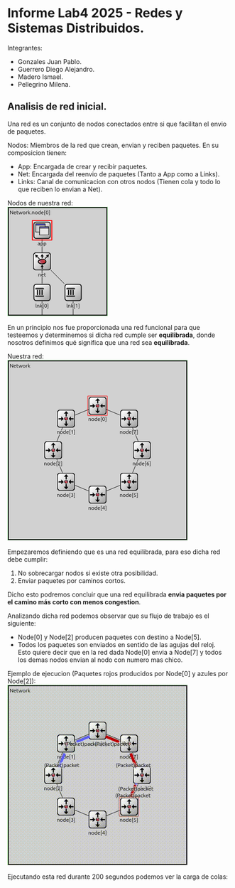 # Informe Lab4 2025 - Redes y Sistemas Distribuidos.

Integrantes:
* Gonzales Juan Pablo.
* Guerrero Diego Alejandro.
* Madero Ismael.
* Pellegrino Milena.

## Analisis de red inicial.

Una red es un conjunto de nodos conectados entre si que facilitan el envio de paquetes.

Nodos: Miembros de la red que crean, envian y reciben paquetes. En su composicion tienen:
- App: Encargada de crear y recibir paquetes.
- Net: Encargada del reenvio de paquetes (Tanto a App como a Links).
- Links: Canal de comunicacion con otros nodos (Tienen cola y todo lo que reciben lo envian a Net).

Nodos de nuestra red:<br>
![Node[0]](img/Node.png)

En un principio nos fue proporcionada una red funcional para que testeemos y determinemos si dicha red cumple ser **equilibrada**, donde nosotros definimos qué significa que una red sea **equilibrada**.

Nuestra red:<br>
![Red](img/Red.png)

Empezaremos definiendo que es una red equilibrada, para eso dicha red debe cumplir:

1. No sobrecargar nodos si existe otra posibilidad.
2. Enviar paquetes por caminos cortos.

Dicho esto podremos concluir que una red equilibrada **envia paquetes por el camino más corto con menos congestion**.

Analizando dicha red podemos observar que su flujo de trabajo es el siguiente:

- Node[0] y Node[2] producen paquetes con destino a Node[5].
- Todos los paquetes son enviados en sentido de las agujas del reloj.<br>
Esto quiere decir que en la red dada Node[0] envia a Node[7] y todos los demas nodos envian al nodo con numero mas chico.

Ejemplo de ejecucion (Paquetes rojos producidos por Node[0] y azules por Node[2]):<br>
![Sample](img/Sample.gif)

Ejecutando esta red durante 200 segundos podemos ver la carga de colas:
